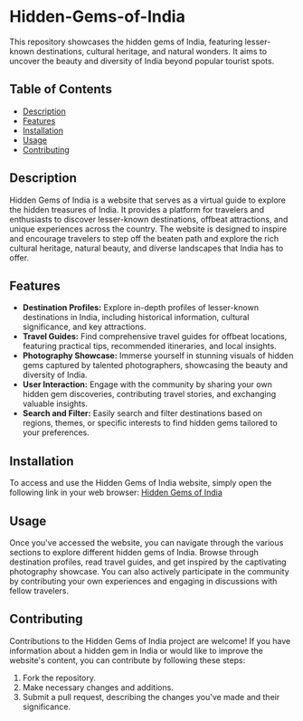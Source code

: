 # Hidden-Gems-of-India

This repository showcases the hidden gems of India, featuring lesser-known destinations, cultural heritage, and natural wonders. It aims to uncover the beauty and diversity of India beyond popular tourist spots.

## Table of Contents
- [Description](#description)
- [Features](#features)
- [Installation](#installation)
- [Usage](#usage)
- [Contributing](#contributing)


## Description

Hidden Gems of India is a website that serves as a virtual guide to explore the hidden treasures of India. It provides a platform for travelers and enthusiasts to discover lesser-known destinations, offbeat attractions, and unique experiences across the country. The website is designed to inspire and encourage travelers to step off the beaten path and explore the rich cultural heritage, natural beauty, and diverse landscapes that India has to offer.

## Features

- **Destination Profiles:** Explore in-depth profiles of lesser-known destinations in India, including historical information, cultural significance, and key attractions.
- **Travel Guides:** Find comprehensive travel guides for offbeat locations, featuring practical tips, recommended itineraries, and local insights.
- **Photography Showcase:** Immerse yourself in stunning visuals of hidden gems captured by talented photographers, showcasing the beauty and diversity of India.
- **User Interaction:** Engage with the community by sharing your own hidden gem discoveries, contributing travel stories, and exchanging valuable insights.
- **Search and Filter:** Easily search and filter destinations based on regions, themes, or specific interests to find hidden gems tailored to your preferences.

## Installation

To access and use the Hidden Gems of India website, simply open the following link in your web browser: [Hidden Gems of India](https://shushantranjan28.github.io/Hidden-Gems-of-India/)

## Usage

Once you've accessed the website, you can navigate through the various sections to explore different hidden gems of India. Browse through destination profiles, read travel guides, and get inspired by the captivating photography showcase. You can also actively participate in the community by contributing your own experiences and engaging in discussions with fellow travelers.

## Contributing

Contributions to the Hidden Gems of India project are welcome! If you have information about a hidden gem in India or would like to improve the website's content, you can contribute by following these steps:
1. Fork the repository.
2. Make necessary changes and additions.
3. Submit a pull request, describing the changes you've made and their significance.

